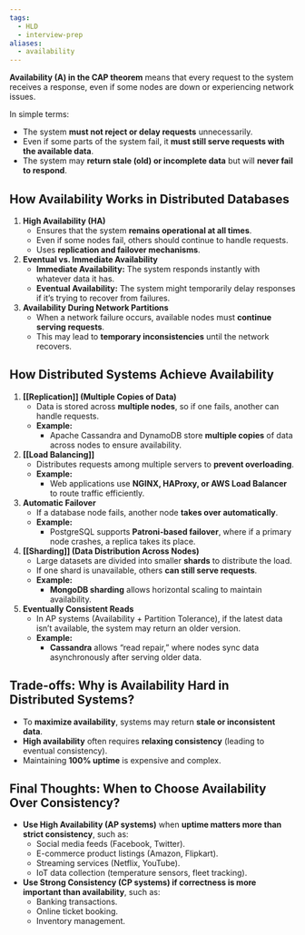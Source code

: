 ```yaml
---
tags:
  - HLD
  - interview-prep
aliases:
  - availability
---
```

**Availability (A) in the CAP theorem** means that every request to the system receives a response, even if some nodes are down or experiencing network issues.

In simple terms:
- The system **must not reject or delay requests** unnecessarily.
- Even if some parts of the system fail, it **must still serve requests with the available data**.
- The system may **return stale (old) or incomplete data** but will **never fail to respond**.

## **How Availability Works in Distributed Databases**

1. **High Availability (HA)**
    - Ensures that the system **remains operational at all times**.
    - Even if some nodes fail, others should continue to handle requests.
    - Uses **replication and failover mechanisms**.
2. **Eventual vs. Immediate Availability**
    - **Immediate Availability:** The system responds instantly with whatever data it has.
    - **Eventual Availability:** The system might temporarily delay responses if it’s trying to recover from failures.
3. **Availability During Network Partitions**
    - When a network failure occurs, available nodes must **continue serving requests**.
    - This may lead to **temporary inconsistencies** until the network recovers.
## **How Distributed Systems Achieve Availability**

1. **[[Replication]] (Multiple Copies of Data)**
    - Data is stored across **multiple nodes**, so if one fails, another can handle requests.
    - **Example:**
        - Apache Cassandra and DynamoDB store **multiple copies** of data across nodes to ensure availability.
2. **[[Load Balancing]]**
    - Distributes requests among multiple servers to **prevent overloading**.
    - **Example:**
        - Web applications use **NGINX, HAProxy, or AWS Load Balancer** to route traffic efficiently.
3. **Automatic Failover**
    - If a database node fails, another node **takes over automatically**.
    - **Example:**
        - PostgreSQL supports **Patroni-based failover**, where if a primary node crashes, a replica takes its place.
4. **[[Sharding]] (Data Distribution Across Nodes)**
    - Large datasets are divided into smaller **shards** to distribute the load.
    - If one shard is unavailable, others **can still serve requests**.
    - **Example:**
        - **MongoDB sharding** allows horizontal scaling to maintain availability.
5. **Eventually Consistent Reads**
    - In AP systems (Availability + Partition Tolerance), if the latest data isn’t available, the system may return an older version.
    - **Example:**
        - **Cassandra** allows “read repair,” where nodes sync data asynchronously after serving older data.
## **Trade-offs: Why is Availability Hard in Distributed Systems?**

- To **maximize availability**, systems may return **stale or inconsistent data**.
- **High availability** often requires **relaxing consistency** (leading to eventual consistency).
- Maintaining **100% uptime** is expensive and complex.
## **Final Thoughts: When to Choose Availability Over Consistency?**

- **Use High Availability (AP systems)** when **uptime matters more than strict consistency**, such as:
    - Social media feeds (Facebook, Twitter).
    - E-commerce product listings (Amazon, Flipkart).
    - Streaming services (Netflix, YouTube).
    - IoT data collection (temperature sensors, fleet tracking).
- **Use Strong Consistency (CP systems) if correctness is more important than availability**, such as:
    - Banking transactions.
    - Online ticket booking.
    - Inventory management.